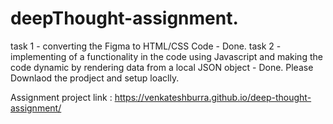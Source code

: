 # deepThought-assignment.
task 1 -  converting the Figma to HTML/CSS Code - Done.
task 2 - implementing of a functionality in the code using Javascript and making the code dynamic by rendering data from a local JSON object - Done.
Please Downlaod the prodject and setup loaclly.

Assignment project link : 
https://venkateshburra.github.io/deep-thought-assignment/

